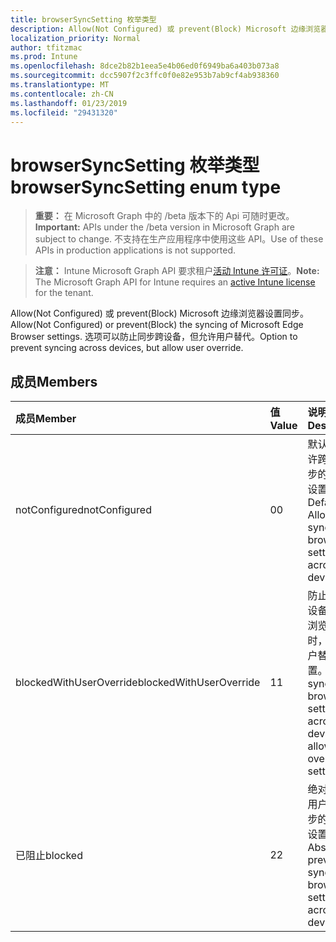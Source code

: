 ```yaml
---
title: browserSyncSetting 枚举类型
description: Allow(Not Configured) 或 prevent(Block) Microsoft 边缘浏览器设置同步。 选项可以防止同步跨设备，但允许用户替代。
localization_priority: Normal
author: tfitzmac
ms.prod: Intune
ms.openlocfilehash: 8dce2b82b1eea5e4b06ed0f6949ba6a403b073a8
ms.sourcegitcommit: dcc5907f2c3ffc0f0e82e953b7ab9cf4ab938360
ms.translationtype: MT
ms.contentlocale: zh-CN
ms.lasthandoff: 01/23/2019
ms.locfileid: "29431320"
---
```

# <a name="browsersyncsetting-enum-type"></a><span data-ttu-id="f6f7c-104">browserSyncSetting 枚举类型</span><span class="sxs-lookup"><span data-stu-id="f6f7c-104">browserSyncSetting enum type</span></span>

> <span data-ttu-id="f6f7c-105">**重要：** 在 Microsoft Graph 中的 /beta 版本下的 Api 可随时更改。</span><span class="sxs-lookup"><span data-stu-id="f6f7c-105">**Important:** APIs under the /beta version in Microsoft Graph are subject to change.</span></span> <span data-ttu-id="f6f7c-106">不支持在生产应用程序中使用这些 API。</span><span class="sxs-lookup"><span data-stu-id="f6f7c-106">Use of these APIs in production applications is not supported.</span></span>

> <span data-ttu-id="f6f7c-107">**注意：** Intune Microsoft Graph API 要求租户[活动 Intune 许可证](https://go.microsoft.com/fwlink/?linkid=839381)。</span><span class="sxs-lookup"><span data-stu-id="f6f7c-107">**Note:** The Microsoft Graph API for Intune requires an [active Intune license](https://go.microsoft.com/fwlink/?linkid=839381) for the tenant.</span></span>

<span data-ttu-id="f6f7c-108">Allow(Not Configured) 或 prevent(Block) Microsoft 边缘浏览器设置同步。</span><span class="sxs-lookup"><span data-stu-id="f6f7c-108">Allow(Not Configured) or prevent(Block) the syncing of Microsoft Edge Browser settings.</span></span> <span data-ttu-id="f6f7c-109">选项可以防止同步跨设备，但允许用户替代。</span><span class="sxs-lookup"><span data-stu-id="f6f7c-109">Option to prevent syncing across devices, but allow user override.</span></span>

## <a name="members"></a><span data-ttu-id="f6f7c-110">成员</span><span class="sxs-lookup"><span data-stu-id="f6f7c-110">Members</span></span>
|<span data-ttu-id="f6f7c-111">成员</span><span class="sxs-lookup"><span data-stu-id="f6f7c-111">Member</span></span>|<span data-ttu-id="f6f7c-112">值</span><span class="sxs-lookup"><span data-stu-id="f6f7c-112">Value</span></span>|<span data-ttu-id="f6f7c-113">说明</span><span class="sxs-lookup"><span data-stu-id="f6f7c-113">Description</span></span>|
|:---|:---|:---|
|<span data-ttu-id="f6f7c-114">notConfigured</span><span class="sxs-lookup"><span data-stu-id="f6f7c-114">notConfigured</span></span>|<span data-ttu-id="f6f7c-115">0</span><span class="sxs-lookup"><span data-stu-id="f6f7c-115">0</span></span>|<span data-ttu-id="f6f7c-116">默认值 – 允许跨设备同步的浏览器设置。</span><span class="sxs-lookup"><span data-stu-id="f6f7c-116">Default – Allow syncing of browser settings across devices.</span></span>|
|<span data-ttu-id="f6f7c-117">blockedWithUserOverride</span><span class="sxs-lookup"><span data-stu-id="f6f7c-117">blockedWithUserOverride</span></span>|<span data-ttu-id="f6f7c-118">1</span><span class="sxs-lookup"><span data-stu-id="f6f7c-118">1</span></span>|<span data-ttu-id="f6f7c-119">防止跨用户设备同步的浏览器设置时，允许用户替代的设置。</span><span class="sxs-lookup"><span data-stu-id="f6f7c-119">Prevent syncing of browser settings across user devices, allow user override of setting.</span></span>|
|<span data-ttu-id="f6f7c-120">已阻止</span><span class="sxs-lookup"><span data-stu-id="f6f7c-120">blocked</span></span>|<span data-ttu-id="f6f7c-121">2</span><span class="sxs-lookup"><span data-stu-id="f6f7c-121">2</span></span>|<span data-ttu-id="f6f7c-122">绝对防止跨用户设备同步的浏览器设置。</span><span class="sxs-lookup"><span data-stu-id="f6f7c-122">Absolutely prevent syncing of browser settings across user devices.</span></span>|




